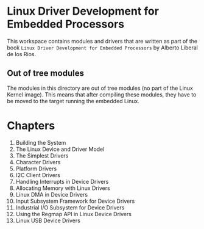 
# Linux Driver Development for Embedded Processors

This workspace contains modules and drivers that are written as
part of the book `Linux Driver Development for Embedded Processors`
by Alberto Liberal de los Rios.

## Out of tree modules

The modules in this directory are out of tree modules (no part of the Linux Kernel image).
This means that after compiling these modules, they have to be moved to the target running
the embedded Linux.

# Chapters

1. Building the System
2. The Linux Device and Driver Model
3. The Simplest Drivers
4. Character Drivers
5. Platform Drivers
6. I2C Client Drivers
7. Handling Interrupts in Device Drivers
8. Allocating Memory with Linux Drivers
9. Linux DMA in Device Drivers
10. Input Subsystem Framework for Device Drivers
11. Industrial I/O Subsystem for Device Drivers
12. Using the Regmap API in Linux Device Drivers
13. Linux USB Device Drivers


